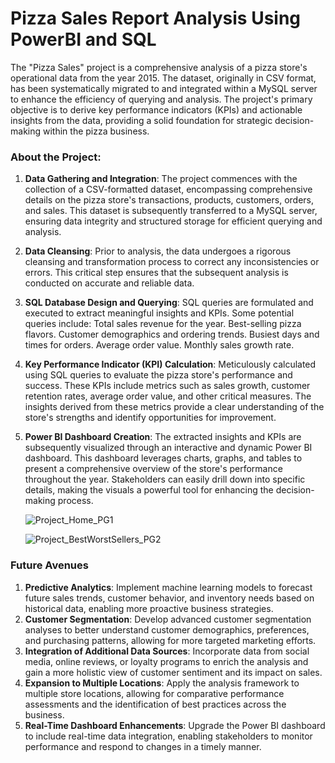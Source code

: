 # Pizza Sales Report Analysis Using PowerBI and SQL

The "Pizza Sales" project is a comprehensive analysis of a pizza store's operational data from the year 2015. The dataset, originally in CSV format, has been systematically migrated to and integrated within a MySQL server to enhance the efficiency of querying and analysis. The project's primary objective is to derive key performance indicators (KPIs) and actionable insights from the data, providing a solid foundation for strategic decision-making within the pizza business.

### About the Project:
1. **Data Gathering and Integration**:
   The project commences with the collection of a CSV-formatted dataset, encompassing comprehensive details on the pizza store's transactions, products, customers, orders, and sales. 
   This dataset is subsequently transferred to a MySQL server, ensuring data integrity and structured storage for efficient querying and analysis.
2. **Data Cleansing**:
   Prior to analysis, the data undergoes a rigorous cleansing and transformation process to correct any inconsistencies or errors. This critical step ensures that the subsequent analysis 
   is conducted on accurate and reliable data.
3. **SQL Database Design and Querying**:
   SQL queries are formulated and executed to extract meaningful insights and KPIs. Some potential queries include:
   Total sales revenue for the year.
   Best-selling pizza flavors.
   Customer demographics and ordering trends.
   Busiest days and times for orders.
   Average order value.
   Monthly sales growth rate.
4. **Key Performance Indicator (KPI) Calculation**:
   Meticulously calculated using SQL queries to evaluate the pizza store's performance and success. These KPIs include metrics such as sales growth, customer retention rates, average 
   order value, and other critical measures. The insights derived from these metrics provide a clear understanding of the store's strengths and identify opportunities for improvement.
5. **Power BI Dashboard Creation**:
   The extracted insights and KPIs are subsequently visualized through an interactive and dynamic Power BI dashboard. This dashboard leverages charts, graphs, and tables to present a 
   comprehensive overview of the store's performance throughout the year. Stakeholders can easily drill down into specific details, making the visuals a powerful tool for enhancing the 
   decision-making process.

   ![Project_Home_PG1](https://github.com/user-attachments/assets/465e4bce-3303-43ae-8ae9-9b9b46b2ae5a)

   ![Project_BestWorstSellers_PG2](https://github.com/user-attachments/assets/784391f7-bce0-4f6c-a6cd-e2318617ccf0)




### Future Avenues
1. **Predictive Analytics**:
   Implement machine learning models to forecast future sales trends, customer behavior, and inventory needs based on historical data, enabling more proactive business strategies.
2. **Customer Segmentation**:
   Develop advanced customer segmentation analyses to better understand customer demographics, preferences, and purchasing patterns, allowing for more targeted marketing efforts.
3. **Integration of Additional Data Sources**:
   Incorporate data from social media, online reviews, or loyalty programs to enrich the analysis and gain a more holistic view of customer sentiment and its impact on sales.
4. **Expansion to Multiple Locations**:
   Apply the analysis framework to multiple store locations, allowing for comparative performance assessments and the identification of best practices across the business.
5. **Real-Time Dashboard Enhancements**:
   Upgrade the Power BI dashboard to include real-time data integration, enabling stakeholders to monitor performance and respond to changes in a timely manner.
  
